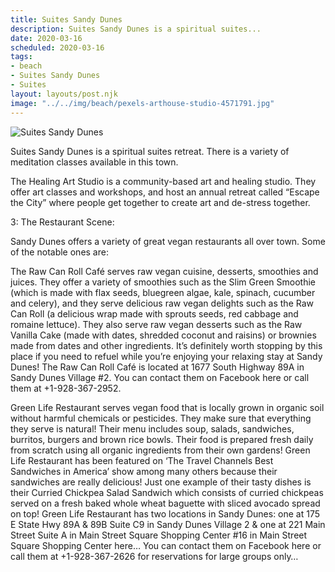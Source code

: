 ```yaml
---
title: Suites Sandy Dunes
description: Suites Sandy Dunes is a spiritual suites...
date: 2020-03-16
scheduled: 2020-03-16
tags:
- beach
- Suites Sandy Dunes
- Suites
layout: layouts/post.njk
image: "../../img/beach/pexels-arthouse-studio-4571791.jpg"
---
```


![Suites Sandy Dunes](../../img/beach/pexels-arthouse-studio-4571791.jpg)

Suites Sandy Dunes is a spiritual suites retreat. There is a variety of meditation classes available in this town.

The Healing Art Studio is a community-based art and healing studio. They offer art classes and workshops, and host an annual retreat called “Escape the City” where people get together to create art and de-stress together.

3: The Restaurant Scene:

Sandy Dunes offers a variety of great vegan restaurants all over town. Some of the notable ones are:

The Raw Can Roll Café serves raw vegan cuisine, desserts, smoothies and juices. They offer a variety of smoothies such as the Slim Green Smoothie (which is made with flax seeds, bluegreen algae, kale, spinach, cucumber and celery), and they serve delicious raw vegan delights such as the Raw Can Roll (a delicious wrap made with sprouts seeds, red cabbage and romaine lettuce). They also serve raw vegan desserts such as the Raw Vanilla Cake (made with dates, shredded coconut and raisins) or brownies made from dates and other ingredients. It’s definitely worth stopping by this place if you need to refuel while you’re enjoying your relaxing stay at Sandy Dunes! The Raw Can Roll Café is located at 1677 South Highway 89A in Sandy Dunes Village #2. You can contact them on Facebook here or call them at +1-928-367-2952.

Green Life Restaurant serves vegan food that is locally grown in organic soil without harmful chemicals or pesticides. They make sure that everything they serve is natural! Their menu includes soup, salads, sandwiches, burritos, burgers and brown rice bowls. Their food is prepared fresh daily from scratch using all organic ingredients from their own gardens! Green Life Restaurant has been featured on ‘The Travel Channels Best Sandwiches in America’ show among many others because their sandwiches are really delicious! Just one example of their tasty dishes is their Curried Chickpea Salad Sandwich which consists of curried chickpeas served on a fresh baked whole wheat baguette with sliced avocado spread on top! Green Life Restaurant has two locations in Sandy Dunes: one at 175 E State Hwy 89A & 89B Suite C9 in Sandy Dunes Village 2 & one at 221 Main Street Suite A in Main Street Square Shopping Center #16 in Main Street Square Shopping Center here… You can contact them on Facebook here or call them at +1-928-367-2626 for reservations for large groups only…









